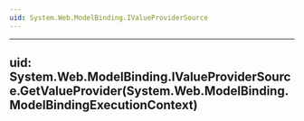 ```yaml
---
uid: System.Web.ModelBinding.IValueProviderSource
---
```


---
uid: System.Web.ModelBinding.IValueProviderSource.GetValueProvider(System.Web.ModelBinding.ModelBindingExecutionContext)
---
